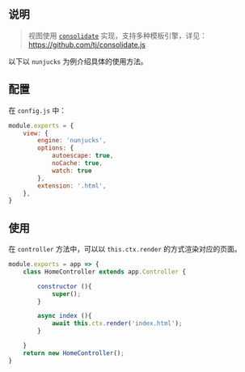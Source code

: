 ## 说明
> 视图使用 [`consolidate`](https://github.com/tj/consolidate.js) 实现，支持多种模板引擎，详见：https://github.com/tj/consolidate.js


以下以 `nunjucks` 为例介绍具体的使用方法。

## 配置
在 `config.js` 中：
```js
module.exports = {
	view: {
		engine: 'nunjucks',
		options: {
			autoescape: true,
			noCache: true,
			watch: true
		},
		extension: '.html',
	},
}
```

## 使用
在 `controller` 方法中，可以以 `this.ctx.render` 的方式渲染对应的页面。
```js
module.exports = app => {
	class HomeController extends app.Controller {

		constructor (){
			super();
		}

		async index (){
			await this.ctx.render('index.html');
		}

	}
	return new HomeController();
}
```